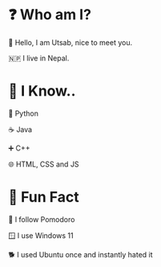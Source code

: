 # ❓ Who am I? 

👋 Hello, I am Utsab, nice to meet you.

🇳🇵 I live in Nepal.

# 🧠 I Know..

🐍 Python

☕ Java

➕ C++

🌐 HTML, CSS and JS

# 🎲 Fun Fact

🤔 I follow Pomodoro

🪟 I use Windows 11

🐕 I used Ubuntu once and instantly hated it
